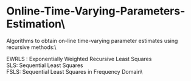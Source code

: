 # Online-Time-Varying-Parameters-Estimation\

Algorithms to obtain on-line time-varying parameter estimates using recursive methods:\

EWRLS : Exponentially Weighted Recursive Least Squares\
SLS: Sequential Least Squares\
FSLS: Sequential Least Squares in Frequency Domain\
